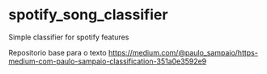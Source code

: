 # spotify_song_classifier
Simple classifier for spotify features

Repositorio base para o texto https://medium.com/@paulo_sampaio/https-medium-com-paulo-sampaio-classification-351a0e3592e9

